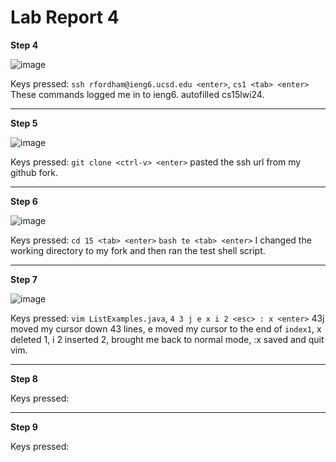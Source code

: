 # __Lab Report 4__

**Step 4**

![image](https://github.com/theryanfo/cse15l-lab-reports/assets/156359755/6561cd21-c690-4da3-8ef8-eeefd414dcd7)

Keys pressed: `ssh rfordham@ieng6.ucsd.edu <enter>`, `cs1 <tab> <enter>` These commands logged me in to ieng6. <tab> autofilled cs15lwi24.

***

**Step 5**

![image](https://github.com/theryanfo/cse15l-lab-reports/assets/156359755/c1923469-417e-407c-9a70-41084334426d)

Keys pressed: `git clone <ctrl-v> <enter>` <ctrl-v> pasted the ssh url from my github fork.

***

**Step 6**

![image](https://github.com/theryanfo/cse15l-lab-reports/assets/156359755/7442426b-fc0f-497b-92fc-6adc4b6dc487)

Keys pressed: `cd 15 <tab> <enter>` `bash te <tab> <enter>` I changed the working directory to my fork and then ran the test shell script.

***

**Step 7**

![image](https://github.com/theryanfo/cse15l-lab-reports/assets/156359755/01fdd33b-76cd-41c4-a276-41eeb2ebdfa0)

Keys pressed: `vim ListExamples.java`, `4 3 j e x i 2 <esc> : x <enter>` 43j moved my cursor down 43 lines, e moved my cursor to the end of `index1`, x deleted 1, i 2 inserted 2, <esc> brought me back to normal mode, :x <enter> saved and quit vim.

***

**Step 8**



Keys pressed: 

***

**Step 9**



Keys pressed: 
